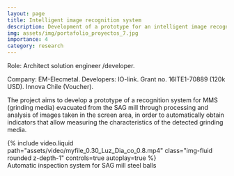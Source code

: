 ```yaml
---
layout: page
title: Intelligent image recognition system
description: Development of a prototype for an intelligent image recognition system to optimize the SAG mineral grinding process through rational use of grinding media (2017-2018)
img: assets/img/portafolio_proyectos_7.jpg
importance: 4
category: research
---
```


Role: Architect solution engineer /developer.

Company: EM-Elecmetal. Developers: IO-link. Grant no. 16ITE1-70889 (120k USD).  Innova Chile (Voucher). 

The project aims to develop a prototype of a recognition system for MMS (grinding media) evacuated from the SAG mill through processing and analysis of images taken in the screen area, in order to automatically obtain indicators that allow measuring the characteristics of the detected grinding media.

<div class="row">
    <div class="col-sm mt-3 mt-md-0">
         {% include video.liquid path="assets/video/myfile_0.30_Luz_Dia_co_0.8.mp4" class="img-fluid rounded z-depth-1" controls=true autoplay=true %}
    </div>
</div>
<div class="caption">
   Automatic inspection system for SAG mill steel balls
</div>
